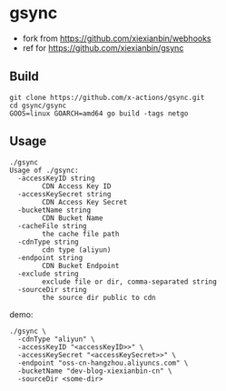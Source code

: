 # gsync

- fork from https://github.com/xiexianbin/webhooks
- ref for https://github.com/xiexianbin/gsync

## Build

```
git clone https://github.com/x-actions/gsync.git
cd gsync/gsync
GOOS=linux GOARCH=amd64 go build -tags netgo
```

## Usage

```
./gsync
Usage of ./gsync:
  -accessKeyID string
    	CDN Access Key ID
  -accessKeySecret string
    	CDN Access Key Secret
  -bucketName string
    	CDN Bucket Name
  -cacheFile string
    	the cache file path
  -cdnType string
    	cdn type (aliyun)
  -endpoint string
    	CDN Bucket Endpoint
  -exclude string
    	exclude file or dir, comma-separated string
  -sourceDir string
    	the source dir public to cdn
```

demo:

```
./gsync \
  -cdnType "aliyun" \
  -accessKeyID "<accessKeyID>>" \
  -accessKeySecret "<accessKeySecret>>" \
  -endpoint "oss-cn-hangzhou.aliyuncs.com" \
  -bucketName "dev-blog-xiexianbin-cn" \
  -sourceDir <some-dir>
```
